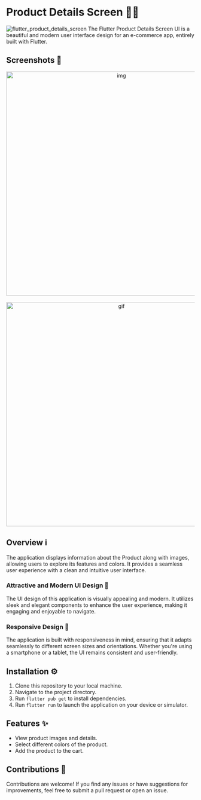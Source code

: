 # Product Details Screen 📱🛒

![flutter_product_details_screen](https://github.com/mosayyyed/flutter_product_details_screen/assets/113109457/c127ad3d-56d8-4fbe-b41e-5c9cf8316b1d)
The Flutter Product Details Screen UI is a beautiful and modern user interface design for an e-commerce app, entirely built with Flutter.

## Screenshots 📸

<div align="center">
  <img alt="img" src="https://github.com/mosayyyed/flutter_product_details_screen/assets/113109457/08bba0d6-9c7d-481e-bf46-803a66e29190" height="600" >
&nbsp; &nbsp; &nbsp; &nbsp;
  <img alt="gif" src="https://github.com/mosayyyed/flutter_product_details_screen/assets/113109457/1abaa57b-caf1-4b53-80d1-ce7ae3297dcc" height="600">
</div>






## Overview ℹ️

The application displays information about the Product along with images, allowing users to explore its features and colors. It provides a seamless user experience with a clean and intuitive user interface.

### Attractive and Modern UI Design 💫

The UI design of this application is visually appealing and modern. It utilizes sleek and elegant components to enhance the user experience, making it engaging and enjoyable to navigate.

### Responsive Design 📏

The application is built with responsiveness in mind, ensuring that it adapts seamlessly to different screen sizes and orientations. Whether you're using a smartphone or a tablet, the UI remains consistent and user-friendly.


## Installation ⚙️

1. Clone this repository to your local machine.
2. Navigate to the project directory.
3. Run `flutter pub get` to install dependencies.
4. Run `flutter run` to launch the application on your device or simulator.

## Features ✨

- View product images and details.
- Select different colors of the product.
- Add the product to the cart.

## Contributions 🤝

Contributions are welcome! If you find any issues or have suggestions for improvements, feel free to submit a pull request or open an issue.
